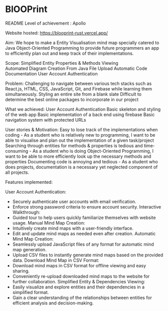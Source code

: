 # BlOOPrint
README
Level of achievement : Apollo

Website hosted:
https://blooprint-rust.vercel.app/

Aim:
We hope to make a Entity Visualisation mind map specially catered to Java Object-Oriented Programming to provide future programmers an app to efficiently plan out and keep track of their implementations.

Scope:
Simplified Entity Properties & Methods Viewing  
Automated Diagram Creation From Java File Upload 
Automatic Code Documentation 
User Account Authentication

Problem:
Challenging to navigate between various tech stacks such as React.js, HTML, CSS, JavaScript, Git, and Firebase while learning them simultaneously.
Styling an entire site from a blank slate
Difficult to determine the best online packages to incorporate in our project

What we achieved:
User Account Authentication
Basic skeleton and styling of the web app
Basic implementation of a back end using firebase
Basic navigation system with protected URLs

User stories & Motivation:
Easy to lose track of the implementations when coding - As a student who is relatively new to programming, I want to be able to visualise and plan out the implementation of a given task/project
Searching through entities for methods & properties is tedious and time-consuming - As a student who is doing Object-Oriented Programming, I want to be able to more efficiently look up the necessary methods and properties
Documenting code is annoying and tedious - As a student who does projects, documentation is a necessary yet neglected component of all projects.

Features implemented:

User Account Authentication:
- Securely authenticate user accounts with email verification.
- Enforce strong password criteria to ensure account security.
Interactive Walkthrough:
- Guided tour to help users quickly familiarize themselves with website usage.
Manual Mind Map Creation:
- Intuitively create mind maps with a user-friendly interface.
- Edit and update mind maps as needed even after creation.
Automatic Mind Map Creation:
- Seamlessly upload JavaScript files of any format for automatic mind map generation.
- Upload CSV files to instantly generate mind maps based on the provided data.
Download Mind Map in CSV Format:
- Download mind maps in CSV format for offline viewing and easy sharing.
- Conveniently re-upload downloaded mind maps to the website for further collaboration.
Simplified Entity & Dependencies Viewing:
- Easily visualize and explore entities and their dependencies in a simplified format.
- Gain a clear understanding of the relationships between entities for efficient analysis and decision-making.


